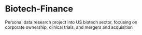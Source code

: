 # Biotech-Finance
Personal data research project into US biotech sector, focusing on corporate ownership, clinical trials, and mergers and acquisition
